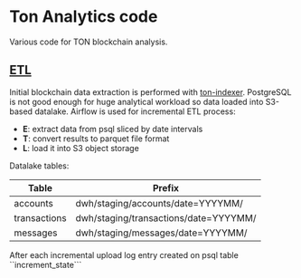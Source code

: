 # Ton Analytics code

Various code for TON blockchain analysis.

## [ETL](./etl)

Initial blockchain data extraction is performed with [ton-indexer](https://github.com/toncenter/ton-indexer). PostgreSQL
is not good enough for huge analytical workload so data loaded into S3-based datalake. Airflow is used for incremental 
ETL process:
* **E**: extract data from psql sliced by date intervals
* **T**: convert results to parquet file format
* **L**: load it into S3 object storage

Datalake tables:

| Table        | Prefix                                |
|--------------|---------------------------------------|
| accounts     | dwh/staging/accounts/date=YYYYMM/     |
| transactions | dwh/staging/transactions/date=YYYYMM/ |
| messages     | dwh/staging/messages/date=YYYYMM/     |

After each incremental upload log entry created on psql table ``increment_state```
